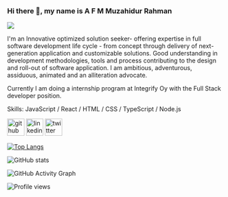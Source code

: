 ### Hi there 👋, my name is A F M Muzahidur Rahman
![](https://unsplash.com/photos/npxXWgQ33ZQ)

I'm an Innovative optimized solution seeker- offering expertise in full software development life cycle - from concept through delivery of next-generation application and customizable solutions. Good understanding in development methodologies, tools and process contributing to the design and roll-out of software application. I am ambitious, adventurous, assiduous, animated and an alliteration advocate.

Currently I am doing a internship program at Integrify Oy with the Full Stack developer position.

Skills: JavaScript / React / HTML / CSS / TypeScript / Node.js



[<img src='https://cdn.jsdelivr.net/npm/simple-icons@3.0.1/icons/github.svg' alt='github' height='40'>](https://github.com/afmmrahman)  [<img src='https://cdn.jsdelivr.net/npm/simple-icons@3.0.1/icons/linkedin.svg' alt='linkedin' height='40'>](https://www.linkedin.com/in/https://www.linkedin.com/in/afmmrahman//)  [<img src='https://cdn.jsdelivr.net/npm/simple-icons@3.0.1/icons/twitter.svg' alt='twitter' height='40'>](https://twitter.com/https://twitter.com/imAfmMRahman)  

[![Top Langs](https://github-readme-stats.vercel.app/api/top-langs/?username=afmmrahman)](https://github.com/anuraghazra/github-readme-stats)

![GitHub stats](https://github-readme-stats.vercel.app/api?username=afmmrahman&show_icons=true)  

![GitHub Activity Graph](https://activity-graph.herokuapp.com/graph?username=afmmrahman)  

![Profile views](https://gpvc.arturio.dev/afmmrahman)  
